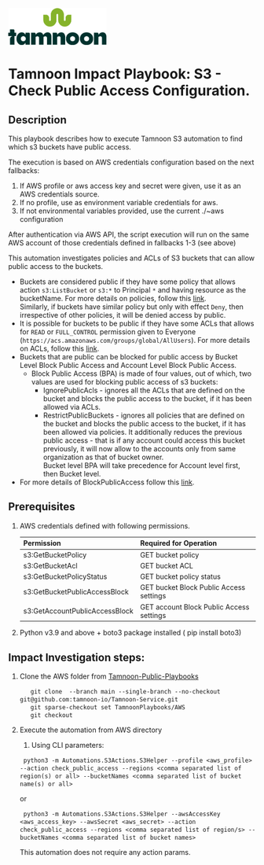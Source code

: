 
<img src="../../images/icons/Tamnoon.png" width="200"/>

# Tamnoon Impact Playbook: S3 - Check Public Access Configuration.

## Description
This playbook describes how to execute Tamnoon S3 automation to find which s3 buckets have public access.

The execution is based on AWS credentials configuration based on the next fallbacks:
1. If AWS profile or aws access key and secret were given, use it as an AWS credentials source.
2. If no profile, use as environment variable credentials for aws.
3. If not environmental variables provided, use the current ./~aws configuration

After authentication via AWS API, the script execution will run on the same AWS account of those credentials defined in fallbacks 1-3 (see above)

This automation investigates policies and ACLs of S3 buckets that can allow public access to the buckets. 
- Buckets are considered public if they have some policy that allows action `s3:ListBucket` or `s3:*` to Principal `*` and having resource as the bucketName. For more details on policies, follow this [link](https://docs.aws.amazon.com/AmazonS3/latest/userguide/bucket-policies.html).  
Similarly, if buckets have similar policy but only with effect `Deny`, then irrespective of other policies, it will be denied access by public.
- It is possible for buckets to be public if they have some ACLs that allows for `READ` or `FULL_CONTROL` permission given to Everyone (`https://acs.amazonaws.com/groups/global/AllUsers`). For more details on ACLs, follow this [link](https://docs.aws.amazon.com/AmazonS3/latest/userguide/acls.html).  
- Buckets that are public can be blocked for public access by Bucket Level Block Public Access and Account Level Block Public Access. 
    - Block Public Access (BPA) is made of four values, out of which, two values are used for blocking public access of s3 buckets:
        - IgnorePublicAcls - ignores all the ACLs that are defined on the bucket and blocks the public access to the bucket, if it has been allowed via ACLs.
        - RestrictPublicBuckets - ignores all policies that are defined on the bucket and blocks the public access to the bucket, if it has been allowed via policies. It additionally reduces the previous public access - that is if any account could access this bucket previously, it will now allow to the accounts only from same organization as that of bucket owner.   
    Bucket level BPA will take precedence for Account level first, then Bucket level.
- For more details of BlockPublicAccess follow this [link](https://docs.aws.amazon.com/AmazonS3/latest/userguide/access-control-block-public-access.html).  

## Prerequisites 
1. AWS credentials defined with following permissions.

    | Permission                     | Required for Operation                        |
    |--------------------------------|-----------------------------------------------|
    | s3:GetBucketPolicy             | GET bucket policy                             |
    | s3:GetBucketAcl                | GET bucket ACL                                |
    | s3:GetBucketPolicyStatus       | GET bucket policy status                      |
    | s3:GetBucketPublicAccessBlock  | GET bucket Block Public Access settings       |
    | s3:GetAccountPublicAccessBlock | GET account Block Public Access settings      |

2. Python v3.9  and above + boto3 package installed ( pip install boto3)

## Impact Investigation steps:
1. Clone the AWS folder from  [Tamnoon-Public-Playbooks](https://github.com/tamnoon-io/Tamnoon-Service)
   ``````
      git clone  --branch main --single-branch --no-checkout git@github.com:tamnoon-io/Tamnoon-Service.git
      git sparse-checkout set TamnoonPlaybooks/AWS
      git checkout

   ``````  

2. Execute the automation from AWS directory
   1. Using CLI parameters:  
   ```
    python3 -m Automations.S3Actions.S3Helper --profile <aws_profile> --action check_public_access --regions <comma separated list of region(s) or all> --bucketNames <comma separated list of bucket name(s) or all>
   ```  
   or  
   ```
    python3 -m Automations.S3Actions.S3Helper --awsAccessKey <aws_access_key> --awsSecret <aws_secret> --action check_public_access --regions <comma separated list of region/s> --bucketNames <comma separated list of bucket names>
   ```  

    This automation does not require any action params.


